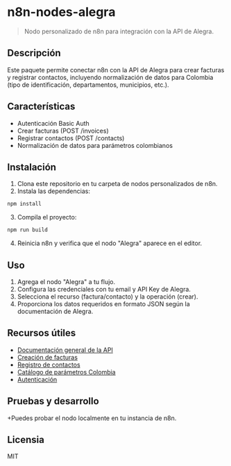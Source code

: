 
# n8n-nodes-alegra

> Nodo personalizado de n8n para integración con la API de Alegra.

## Descripción

Este paquete permite conectar n8n con la API de Alegra para crear facturas y registrar contactos, incluyendo normalización de datos para Colombia (tipo de identificación, departamentos, municipios, etc.).

## Características

- Autenticación Basic Auth
- Crear facturas (POST /invoices)
- Registrar contactos (POST /contacts)
- Normalización de datos para parámetros colombianos

## Instalación

1. Clona este repositorio en tu carpeta de nodos personalizados de n8n.
2. Instala las dependencias:

 ```bash
 npm install
 ```

3. Compila el proyecto:

 ```bash
 npm run build
 ```

4. Reinicia n8n y verifica que el nodo "Alegra" aparece en el editor.

## Uso

1. Agrega el nodo "Alegra" a tu flujo.
2. Configura las credenciales con tu email y API Key de Alegra.
3. Selecciona el recurso (factura/contacto) y la operación (crear).
4. Proporciona los datos requeridos en formato JSON según la documentación de Alegra.

## Recursos útiles

- [Documentación general de la API](https://developer.alegra.com/)
- [Creación de facturas](https://developer.alegra.com/reference/post_invoices)
- [Registro de contactos](https://developer.alegra.com/reference/post_contacts)
- [Catálogo de parámetros Colombia](https://developer.alegra.com/reference/colombia)
- [Autenticación](https://developer.alegra.com/reference/autenticaci%C3%B3n)

## Pruebas y desarrollo

+Puedes probar el nodo localmente en tu instancia de n8n.

## Licensia

MIT
